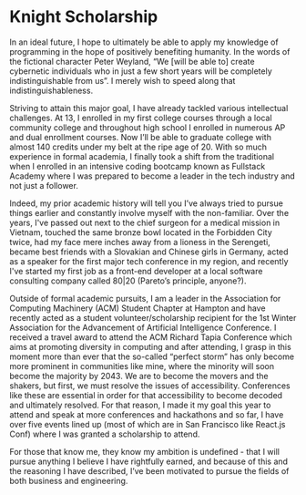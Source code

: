 # Knight Scholarship

In an ideal future, I hope to ultimately be able to apply my knowledge of programming in the hope of positively benefiting humanity. In the words of the fictional character Peter Weyland, “We [will be able to] create cybernetic individuals who in just a few short years will be completely indistinguishable from us”. I merely wish to speed along that indistinguishableness.

Striving to attain this major goal, I have already tackled various intellectual challenges. At 13, I enrolled in my first college courses through a local community college and throughout high school I enrolled in numerous AP and dual enrollment courses. Now I’ll be able to graduate college with almost 140 credits under my belt at the ripe age of 20. With so much experience in formal academia, I finally took a shift from the traditional when I enrolled in an intensive coding bootcamp known as Fullstack Academy where I was prepared to become a leader in the tech industry and not just a follower.

Indeed, my prior academic history will tell you I’ve always tried to pursue things earlier and constantly involve myself with the non-familiar. Over the years, I've passed out next to the chief surgeon for a medical mission in Vietnam, touched the same bronze bowl located in the Forbidden City twice, had my face mere inches away from a lioness in the Serengeti, became best friends with a Slovakian and Chinese girls in Germany, acted as a speaker for the first major tech conference in my region, and recently I've started my first job as a front-end developer at a local software consulting company called 80|20 (Pareto’s principle, anyone?).

Outside of formal academic pursuits, I am a leader in the Association for Computing Machinery (ACM) Student Chapter at Hampton and have recently acted as a student volunteer/scholarship recipient for the 1st Winter Association for the Advancement of Artificial Intelligence Conference. I received a travel award to attend the ACM Richard Tapia Conference which aims at promoting diversity in computing and after attending, I grasp in this moment more than ever that the so-called “perfect storm” has only become more prominent in communities like mine, where the minority will soon become the majority by 2043. We are to become the movers and the shakers, but first, we must resolve the issues of accessibility. Conferences like these are essential in order for that accessibility to become decoded and ultimately resolved. For that reason, I made it my goal this year to attend and speak at more conferences and hackathons and so far, I have over five events lined up (most of which are in San Francisco like React.js Conf) where I was granted a scholarship to attend.

For those that know me, they know my ambition is undefined - that I will pursue anything I believe I have rightfully earned, and because of this and the reasoning I have described, I’ve been motivated to pursue the fields of both business and engineering.
